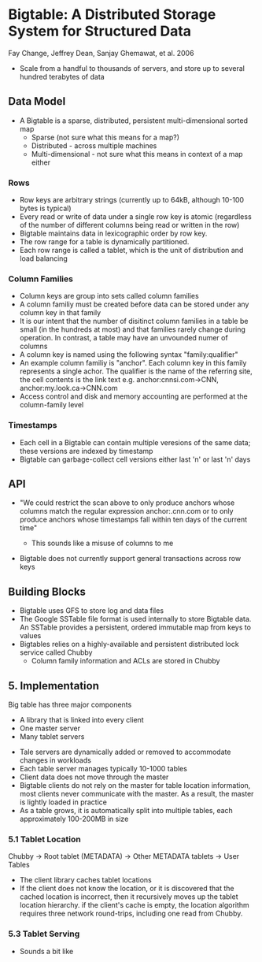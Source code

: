 # Bigtable: A Distributed Storage System for Structured Data
Fay Change, Jeffrey Dean, Sanjay Ghemawat, et al.
2006

* Scale from a handful to thousands of servers, and store up to several hundred terabytes of data

## Data Model

* A Bigtable is a sparse, distributed, persistent multi-dimensional sorted map
  - Sparse (not sure what this means for a map?)
  - Distributed - across multiple machines
  - Multi-dimensional - not sure what this means in context of a map either

### Rows

* Row keys are arbitrary strings (currently up to 64kB, although 10-100 bytes
  is typical)
* Every read or write of data under a single row key is atomic (regardless of
  the number of different columns being read or written in the row)
* Bigtable maintains data in lexicographic order by row key.
* The row range for a table is dynamically partitioned.
* Each row range is called a tablet, which is the unit of distribution and
  load balancing

### Column Families

* Column keys are group into sets called column families
* A column familiy must be created before data can be stored under any column
  key in that family
* It is our intent that the number of disitinct column families in a table be
  small (in the hundreds at most) and that families rarely change during
operation.  In contrast, a table may have an unvounded numer of columns
* A column key is named using the following syntax "family:qualifier"
* An example column familiy is "anchor".  Each column key in this family
  represents a single achor.  The qualifier is the name of the referring site,
the cell contents is the link text e.g. anchor:cnnsi.com->CNN, anchor:my.look.ca->CNN.com 
* Access control and disk and memory accounting are performed at the
  column-family level

### Timestamps

* Each cell in a Bigtable can contain multiple veresions of the same data;
  these versions are indexed by timestamp
* Bigtable can garbage-collect cell versions either last 'n' or last 'n' days

## API

* "We could restrict the scan above to only produce anchors whose columns
  match the regular expression anchor:.cnn.com or to only produce anchors
whose timestamps fall within ten days of the current time"

  - This sounds like a misuse of columns to me 

* Bigtable does not currently support general transactions across row keys

## Building Blocks

* Bigtable uses GFS to store log and data files
* The Google SSTable file format is used internally to store Bigtable data.
  An SSTable provides a persistent, ordered immutable map from keys to values
* Bigtables relies on a highly-available and persistent distributed lock
  service called Chubby
  - Column family information and ACLs are stored in Chubby

## 5. Implementation

Big table has three major components
  - A library that is linked into every client
  - One master server
  - Many tablet servers

* Tale servers are dynamically added or removed to accommodate changes in
  workloads
* Each table server manages typically 10-1000 tables
* Client data does not move through the master
* Bigtable clients do not rely on the master for table location information,
  most clients never communicate with the master.  As a result, the master is
lightly loaded in practice
* As a table grows, it is automatically split into multiple tables, each
  approximately 100-200MB in size

### 5.1 Tablet Location

  Chubby -> Root tablet (METADATA) -> Other METADATA tablets -> User Tables
* The client library caches tablet locations
* If the client does not know the location, or it is discovered that the
  cached location is incorrect, then it recursively moves up the tablet
location hierarchy.  if the client's cache is empty, the location algorithm
requires three network round-trips, including one read from Chubby.

### 5.3 Tablet Serving

* Sounds a bit like
